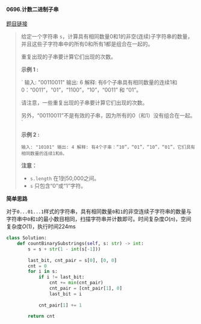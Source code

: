 #### 0696.计数二进制子串

[题目链接](https://leetcode-cn.com/problems/count-binary-substrings)

> 给定一个字符串 `s`，计算具有相同数量0和1的非空(连续)子字符串的数量，并且这些子字符串中的所有0和所有1都是组合在一起的。
>
> 重复出现的子串要计算它们出现的次数。
>
> **示例 1 :**
>
> `
> 输入: "00110011"
> 输出: 6
> 解释: 有6个子串具有相同数量的连续1和0：“0011”，“01”，“1100”，“10”，“0011” 和 “01”。
> 
> 请注意，一些重复出现的子串要计算它们出现的次数。
> 
> 另外，“00110011”不是有效的子串，因为所有的0（和1）没有组合在一起。
> `
>
> **示例 2 :**
>
> `
> 输入: "10101"
> 输出: 4
> 解释: 有4个子串：“10”，“01”，“10”，“01”，它们具有相同数量的连续1和0。
> `
>
> **注意：**
>
> - `s.length` 在1到50,000之间。
> - `s` 只包含“0”或“1”字符。

**简单思路**

对于`0...01...1`样式的字符串，具有相同数量`0`和`1`的非空连续子字符串的数量与字符串中`0`和`1`的最小数目相同，扫描字符串并计数即可。时间复杂度$O(n)$，空间复杂度$O(1)$，执行时间224ms

```python
class Solution:
    def countBinarySubstrings(self, s: str) -> int:
        s = s + str(1 - int(s[-1]))
        
        last_bit, cnt_pair = s[0], [0, 0]
        cnt = 0
        for i in s:
            if i != last_bit:
                cnt += min(cnt_pair)
                cnt_pair = [cnt_pair[1], 0]
                last_bit = i
            
            cnt_pair[1] += 1
            
        return cnt
```

